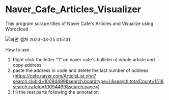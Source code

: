 # Naver_Cafe_Articles_Visualizer
This program scrape titles of Naver Cafe's Articles and Visualize using Wordcloud

![화면 캡처 2023-03-25 015131](https://user-images.githubusercontent.com/79557712/227590612-1c514681-272f-4aed-8b3e-e5149eef918b.png)

How to use
1. Right click the letter "1" on naver cafe's bulletin of whole article and copy address
3. paste the address in code and delete the last number of address
(https://cafe.naver.com/ArticleList.nhn?search.clubid=10094499&search.boardtype=L&search.totalCount=151&search.cafeId=10094499&search.page=)
5. fill the rest parts following the annotation
